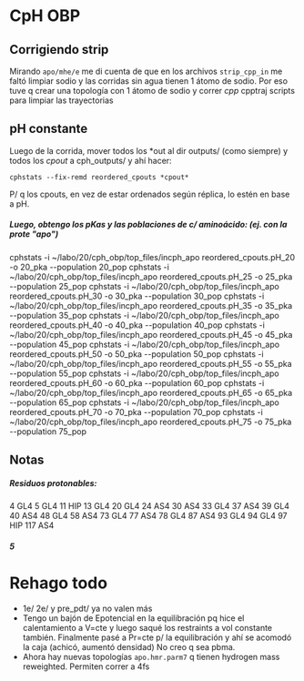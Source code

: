 # CpH OBP

## Corrigiendo strip

Mirando ```apo/mhe/e``` me di cuenta de que en los archivos ```strip_cpp_in``` me
faltó limpiar sodio y las corridas sin agua tienen 1 átomo de sodio. Por eso tuve
q crear una topología con 1 átomo de sodio y correr *cpp* cpptraj scripts para
limpiar las trayectorias

## pH constante

Luego de la corrida, mover todos los \*out al dir outputs/ (como siempre)
y todos los *cpout* a cph_outputs/ y ahí hacer:
```
cphstats --fix-remd reordered_cpouts *cpout*
```

P/ q los cpouts, en vez de estar ordenados según réplica, lo estén en base
a pH.

##### Luego, obtengo los pKas y las poblaciones de c/ aminoácido: (ej. con la prote "apo")

cphstats -i ~/labo/20/cph_obp/top_files/incph_apo reordered_cpouts.pH_20 -o 20_pka --population 20_pop 
cphstats -i ~/labo/20/cph_obp/top_files/incph_apo reordered_cpouts.pH_25 -o 25_pka --population 25_pop 
cphstats -i ~/labo/20/cph_obp/top_files/incph_apo reordered_cpouts.pH_30 -o 30_pka --population 30_pop 
cphstats -i ~/labo/20/cph_obp/top_files/incph_apo reordered_cpouts.pH_35 -o 35_pka --population 35_pop 
cphstats -i ~/labo/20/cph_obp/top_files/incph_apo reordered_cpouts.pH_40 -o 40_pka --population 40_pop 
cphstats -i ~/labo/20/cph_obp/top_files/incph_apo reordered_cpouts.pH_45 -o 45_pka --population 45_pop 
cphstats -i ~/labo/20/cph_obp/top_files/incph_apo reordered_cpouts.pH_50 -o 50_pka --population 50_pop 
cphstats -i ~/labo/20/cph_obp/top_files/incph_apo reordered_cpouts.pH_55 -o 55_pka --population 55_pop 
cphstats -i ~/labo/20/cph_obp/top_files/incph_apo reordered_cpouts.pH_60 -o 60_pka --population 60_pop 
cphstats -i ~/labo/20/cph_obp/top_files/incph_apo reordered_cpouts.pH_65 -o 65_pka --population 65_pop 
cphstats -i ~/labo/20/cph_obp/top_files/incph_apo reordered_cpouts.pH_70 -o 70_pka --population 70_pop 
cphstats -i ~/labo/20/cph_obp/top_files/incph_apo reordered_cpouts.pH_75 -o 75_pka --population 75_pop 

## Notas

##### Residuos protonables:

4   GL4
5   GL4
11  HIP
13  GL4
20  GL4
24  AS4
30  AS4
33  GL4
37  AS4
39  GL4
40  AS4
48  GL4
58  AS4
73  GL4
77  AS4
78  GL4
87  AS4
93  GL4
94  GL4
97  HIP
117 AS4

##### 5

# Rehago todo

 - 1e/ 2e/ y pre_pdt/ ya no valen más
 - Tengo un bajón de Epotencial en la equilibración pq hice el calentamiento a V=cte y luego saqué los restraints
    a vol constante también. Finalmente pasé a Pr=cte p/ la equilibración y ahí se acomodó la caja (achicó, aumentó densidad)
    No creo q sea pbma.
 - Ahora hay nuevas topologías `apo.hmr.parm7` q tienen hydrogen mass reweighted. Permiten correr a 4fs
